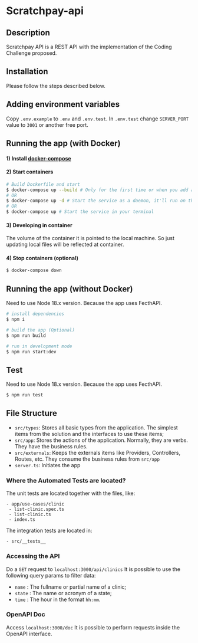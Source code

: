 # Scratchpay-api

## Description

Scratchpay API is a REST API with the implementation of the Coding Challenge proposed.

## Installation

Please follow the steps described below.

## Adding environment variables

Copy `.env.example` to `.env` and `.env.test`. In `.env.test` change `SERVER_PORT` value to `3001` or another free port.

## Running the app (with Docker)

#### 1) Install [docker-compose](https://docs.docker.com/compose/install/)

#### 2) Start containers

```bash
# Build Dockerfile and start
$ docker-compose up --build # Only for the first time or when you add a new package
# OR
$ docker-compose up -d # Start the service as a daemon, it'll run on the background without blocking the terminal
# OR
$ docker-compose up # Start the service in your terminal
```

#### 3) Developing in container

The volume of the container it is pointed to the local machine. So just updating local files will be reflected at container.

#### 4) Stop containers (optional)

```bash
$ docker-compose down
```

## Running the app (without Docker)

Need to use Node 18.x version. Because the app uses FecthAPI.

```bash
# install dependencies
$ npm i

# build the app (Optional)
$ npm run build

# run in development mode
$ npm run start:dev
```

## Test

Need to use Node 18.x version. Because the app uses FecthAPI.

```bash
$ npm run test
```

## File Structure

- `src/types`: Stores all basic types from the application. The simplest items from the solution and the interfaces to use these items;
- `src/app`: Stores the actions of the application. Normally, they are verbs. They have the business rules.
- `src/externals`: Keeps the externals items like Providers, Controllers, Routes, etc. They consume the business rules from `src/app`
- `server.ts`: Initiates the app

### Where the Automated Tests are located?

The unit tests are located together with the files, like:

```
- app/use-cases/clinic
 - list-clinic.spec.ts
 - list-clinic.ts
 - index.ts
```

The integration tests are located in:

```
- src/__tests__
```

### Accessing the API

Do a `GET` request to `localhost:3000/api/clinics`
It is possible to use the following query params to filter data:

- `name` : The fullname or partial name of a clinic;
- `state` : The name or acronym of a state;
- `time` : The hour in the format `hh:mm`.

### OpenAPI Doc

Access `localhost:3000/doc`
It is possible to perform requests inside the OpenAPI interface.
